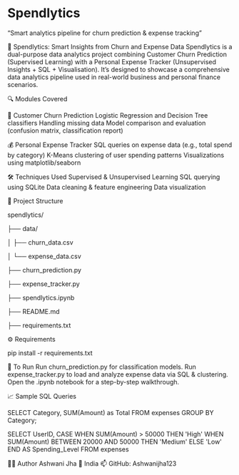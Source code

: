 # Spendlytics
“Smart analytics pipeline for churn prediction &amp; expense tracking”

💼 Spendlytics: Smart Insights from Churn and Expense Data
Spendlytics is a dual-purpose data analytics project combining Customer Churn Prediction (Supervised Learning) with a Personal Expense Tracker (Unsupervised Insights + SQL + Visualisation). It’s designed to showcase a comprehensive data analytics pipeline used in real-world business and personal finance scenarios.

🔍 Modules Covered

🔮 Customer Churn Prediction
Logistic Regression and Decision Tree classifiers
Handling missing data
Model comparison and evaluation (confusion matrix, classification report)

💰 Personal Expense Tracker
SQL queries on expense data (e.g., total spend by category)
K-Means clustering of user spending patterns
Visualizations using matplotlib/seaborn

🛠 Techniques Used
Supervised & Unsupervised Learning
SQL querying using SQLite
Data cleaning & feature engineering
Data visualization

📂 Project Structure

spendlytics/

├── data/

│   ├── churn_data.csv

│   └── expense_data.csv

├── churn_prediction.py

├── expense_tracker.py

├── spendlytics.ipynb

├── README.md

├── requirements.txt

⚙️ Requirements

pip install -r requirements.txt

🚀 To Run
Run
churn_prediction.py
for classification models.
Run
expense_tracker.py
to load and analyze expense data via SQL & clustering.
Open the
.ipynb
notebook for a step-by-step walkthrough.

📈 Sample SQL Queries

SELECT Category, SUM(Amount) as Total FROM expenses GROUP BY Category;

SELECT UserID,
  CASE
    WHEN SUM(Amount) > 50000 THEN 'High'
    WHEN SUM(Amount) BETWEEN 20000 AND 50000 THEN 'Medium'
    ELSE 'Low'
  END AS Spending_Level
FROM expenses

👨‍💻 Author
Ashwani Jha
📍 India
📫 GitHub: Ashwanijha123

